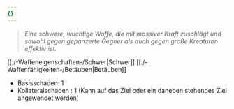 ```yaml
---
{}
---
```

>*Eine schwere, wuchtige Waffe, die mit massiver Kraft zuschlägt und sowohl gegen gepanzerte Gegner als auch gegen große Kreaturen effektiv ist.*  
  
[[./-Waffeneigenschaften-/Schwer|Schwer]] [[./-Waffenfähigkeiten-/Betäuben|Betäuben]]  
  
- Basisschaden: 1  
- Kollateralschaden : 1 (Kann auf das Ziel oder ein daneben stehendes Ziel angewendet werden)